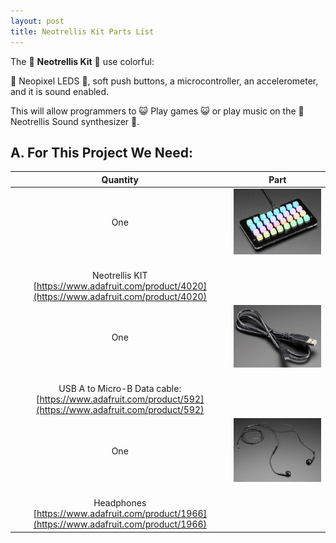 ```yaml
---
layout: post
title: Neotrellis Kit Parts List
---
```



The :rotating_light: **Neotrellis Kit** :rotating_light: use colorful:  

:traffic_light: Neopixel LEDS :traffic_light:, soft push buttons, a microcontroller, an accelerometer, and it is sound enabled.  

This will allow programmers to :smiley_cat: Play games :smiley_cat: or play music on the :musical_note: Neotrellis Sound synthesizer :musical_note:.


## A. For This Project We Need:


| Quantity | Part |
| :-: | :-: |
| One | ![Neotrellis](/assets/images/parts/neotrellis.jpg) |
| <br> Neotrellis KIT <br> [https://www.adafruit.com/product/4020](https://www.adafruit.com/product/4020) ||
| One | ![USB cable](/assets/images/parts/usb.small.png) |
| <br> USB A to Micro-B Data cable: <br> [https://www.adafruit.com/product/592](https://www.adafruit.com/product/592) ||
| One | ![Headphones](/assets/images/parts/1966-03.jpg) |
| <br> Headphones <br> [https://www.adafruit.com/product/1966](https://www.adafruit.com/product/1966) ||
